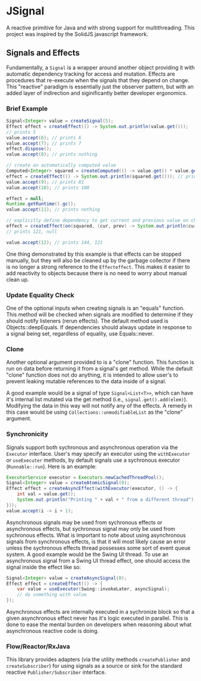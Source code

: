 # JSignal

A reactive primitive for Java and with strong support for multithreading. This project was inspired by the SolidJS javascript framework.

## Signals and Effects

Fundamentally, a `Signal` is a wrapper around another object providing it with automatic dependency tracking for access and mutation. Effects are procedures that re-execute when the signals that they depend on change. This "reactive" paradigm is essentially just the observer pattern, but with an added layer of indirection and siginificantly better developer ergonomics.

### Brief Example

```java
Signal<Integer> value = createSignal(5);
Effect effect = createEffect(() -> System.out.println(value.get()));
// prints 5
value.accept(6); // prints 6
value.accept(7); // prints 7
effect.dispose();
value.accept(8); // prints nothing

// create an automatically computed value
Computed<Integer> squared = createComputed(() -> value.get() * value.get());
effect = createEffect(() -> System.out.println(squared.get())); // prints 64
value.accept(9); // prints 81
value.accept(10); // prints 100

effect = null;
Runtime.getRuntime().gc();
value.accept(11); // prints nothing

// explicitly define dependency to get current and previous value on change
effect = createEffect(on(squared, (cur, prev) -> System.out.println(cur + ", " + prev)));
// prints 121, null

value.accept(12); // prints 144, 121
```

One thing demonstrated by this example is that effects can be stopped manually, but they will also be cleaned up by the garbage collector if there is no longer a strong reference to the `Effecteffect`. This makes it easier to add reactivity to objects because there is no need to worry about manual clean up.

### Update Equality Check

One of the optional inputs when creating signals is an "equals" function. This method will be checked when signals are modified to determine if they should notify listeners (rerun effects). The default method used is Objects::deepEquals. If dependencies should always update in response to a signal being set, regardless of equality, use Equals::never.

### Clone

Another optional argument provided to is a "clone" function. This function is run on data before returning it from a signal's get method. While the default "clone" function does not do anything, it is intended to allow user's to prevent leaking mutable references to the data inside of a signal.

A good example would be a signal of type `Signal<List<T>>`, which can have it's internal list mutated via the get method (i.e., `signal.get().add(elem)`). Modifying the data in this way will not notify any of the effects. A remedy in this case would be using `Collections::unmodifiableList` as the "clone" argument.

### Synchronicity

Signals support both sychronous and asynchronous operation via the `Executor` interface. User's may specify an executor using the `withExecutor` or `useExecuter` methods, by default signals use a sychronous executor (`Runnable::run`). Here is an example:

```java
ExecutorService executor = Executors.newCachedThreadPool();
Signal<Integer> value = createAtomicSignal(0);
Effect effect = createAsyncEffect(withExecutor(executor, () -> {
    int val = value.get();
    System.out.println("Printing " + val + " from a different thread");
}));
value.accept(i -> i + 1);
```

Asynchronous signals may be used from sychronous effects or asynchronous effects, but sychronous signal may only be used from sychronous effects. What is important to note about using asynchronous signals from synchronous effects, is that it will most likely cause an error unless the sychronous effects thread possesses some sort of event queue system. A good example would be the Swing UI thread. To use an asynchronous signal from a Swing UI thread effect, one should access the signal inside the effect like so:

```java
Signal<Integer> value = createAsyncSignal(0);
Effect effect = createEffect(() -> {
    var value = useExecutor(Swing::invokeLater, asyncSignal);
    // do something with value
});
```

Asynchronous effects are internally executed in a sychronize block so that a given asynchronous effect never has it's logic executed in parallel. This is done to ease the mental burden on developers when reasoning about what asynchronous reactive code is doing.

### Flow/Reactor/RxJava

This library provides adapters (via the utility methods `createPublisher` and `createSubscriber`) for using signals as a source or sink for the standard reactive `Publisher/Subscriber` interface.

